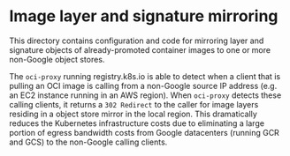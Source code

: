 # Image layer and signature mirroring

This directory contains configuration and code for mirroring layer and
signature objects of already-promoted container images to one or more
non-Google object stores.

The `oci-proxy` running registry.k8s.io is able to detect when a client that is
pulling an OCI image is calling from a non-Google source IP address (e.g. an
EC2 instance running in an AWS region). When `oci-proxy` detects these calling
clients, it returns a `302 Redirect` to the caller for image layers residing in
a object store mirror in the local region. This dramatically reduces the
Kubernetes infrastructure costs due to eliminating a large portion of egress
bandwidth costs from Google datacenters (running GCR and GCS) to the non-Google
calling clients.

